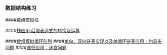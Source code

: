 ### 数据结构练习
####[数组模拟栈](https://github.com/hjy0810/data-structure/blob/master/src/stack/ArrayStackDemo.java)

####[栈应用:后缀表达式的转换及运算](https://github.com/hjy0810/data-structure/blob/master/src/stack/PolandNotaionDemo.java)

####[数组模拟循环队列](https://github.com/hjy0810/data-structure/blob/master/src/queue/CycleQueueTest.java)
####[单向、双向链表实现以及单循环链表应用：约瑟夫问题](https://github.com/hjy0810/data-structure/tree/master/src/linkedList)
####[递归应用：迷宫问题](https://github.com/hjy0810/data-structure/blob/master/src/recursion/Maze.java)



